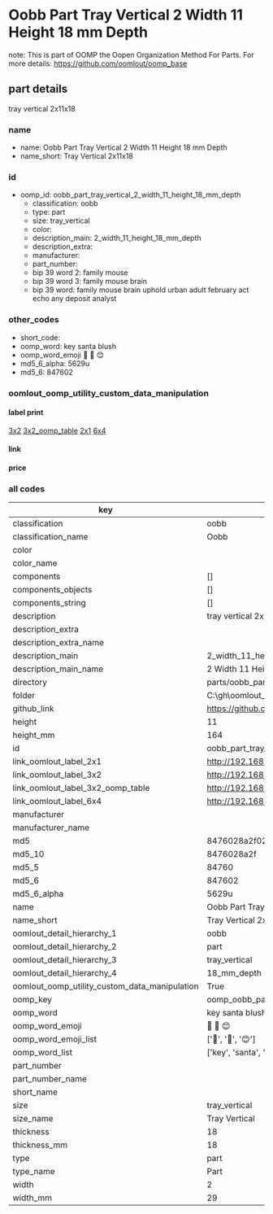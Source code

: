 # Oobb Part Tray Vertical 2 Width 11 Height 18 mm Depth  

note: This is part of OOMP the Oopen Organization Method For Parts. For more details: https://github.com/oomlout/oomp_base

##  part details
  



tray vertical 2x11x18



### name
* name: Oobb Part Tray Vertical 2 Width 11 Height 18 mm Depth
* name_short: Tray Vertical 2x11x18 
### id
* oomp_id: oobb_part_tray_vertical_2_width_11_height_18_mm_depth
  * classification: oobb
  * type: part
  * size: tray_vertical
  * color: 
  * description_main: 2_width_11_height_18_mm_depth
  * description_extra: 
  * manufacturer: 
  * part_number: 
  * bip 39 word 2: family mouse
  * bip 39 word 3: family mouse brain
  * bip 39 word: family mouse brain uphold urban adult february act echo any deposit analyst

### other_codes
* short_code: 
* oomp_word: key santa blush
* oomp_word_emoji :key: :santa: :blush:
* md5_6_alpha: 5629u
* md5_6: 847602






### oomlout_oomp_utility_custom_data_manipulation
#### label print
[3x2](http://192.168.1.245:1112/?label=oomp%205629u)
[3x2_oomp_table](http://192.168.1.108:1112/?label=oomp%205629u)
[2x1](http://192.168.1.242:1112/?label=oomp%205629u)
[6x4](http://192.168.1.55:1112/?label=oomp%205629u)    

#### link

                              

#### price







### all codes 
| key | value |  
| --- | --- |  
| classification | oobb |  
| classification_name | Oobb |  
| color |  |  
| color_name |  |  
| components | [] |  
| components_objects | [] |  
| components_string | [] |  
| description | tray vertical 2x11x18 |  
| description_extra |  |  
| description_extra_name |  |  
| description_main | 2_width_11_height_18_mm_depth |  
| description_main_name | 2 Width 11 Height 18 mm Depth |  
| directory | parts/oobb_part_tray_vertical_2_width_11_height_18_mm_depth |  
| folder | C:\gh\oomlout_oobb_version_4_generated_parts\parts\oobb_part_tray_vertical_2_width_11_height_18_mm_depth |  
| github_link | https://github.com/oomlout/oomlout_oomp_part_src/tree/main/parts/oobb_part_tray_vertical_2_width_11_height_18_mm_depth |  
| height | 11 |  
| height_mm | 164 |  
| id | oobb_part_tray_vertical_2_width_11_height_18_mm_depth |  
| link_oomlout_label_2x1 | http://192.168.1.242:1112/?label=oomp%205629u |  
| link_oomlout_label_3x2 | http://192.168.1.245:1112/?label=oomp%205629u |  
| link_oomlout_label_3x2_oomp_table | http://192.168.1.108:1112/?label=oomp%205629u |  
| link_oomlout_label_6x4 | http://192.168.1.55:1112/?label=oomp%205629u |  
| manufacturer |  |  
| manufacturer_name |  |  
| md5 | 8476028a2f026a880f77aeec35e42a94 |  
| md5_10 | 8476028a2f |  
| md5_5 | 84760 |  
| md5_6 | 847602 |  
| md5_6_alpha | 5629u |  
| name | Oobb Part Tray Vertical 2 Width 11 Height 18 mm Depth |  
| name_short | Tray Vertical 2x11x18  |  
| oomlout_detail_hierarchy_1 | oobb |  
| oomlout_detail_hierarchy_2 | part |  
| oomlout_detail_hierarchy_3 | tray_vertical |  
| oomlout_detail_hierarchy_4 | 18_mm_depth |  
| oomlout_oomp_utility_custom_data_manipulation | True |  
| oomp_key | oomp_oobb_part_tray_vertical_2_width_11_height_18_mm_depth |  
| oomp_word | key santa blush |  
| oomp_word_emoji | :key: :santa: :blush: |  
| oomp_word_emoji_list | [':key:', ':santa:', ':blush:'] |  
| oomp_word_list | ['key', 'santa', 'blush'] |  
| part_number |  |  
| part_number_name |  |  
| short_name |  |  
| size | tray_vertical |  
| size_name | Tray Vertical |  
| thickness | 18 |  
| thickness_mm | 18 |  
| type | part |  
| type_name | Part |  
| width | 2 |  
| width_mm | 29 |  
